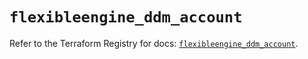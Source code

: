 # `flexibleengine_ddm_account`

Refer to the Terraform Registry for docs: [`flexibleengine_ddm_account`](https://registry.terraform.io/providers/flexibleenginecloud/flexibleengine/1.46.0/docs/resources/ddm_account).
